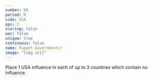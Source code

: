 ```yaml
---
number: 66
period: M
side: USA
ops: 2
scoring: false
war: false
unique: true
continuous: false
name: Puppet Governments*
image: "[img url]"
---
```

Place 1 USA influence in each of up to 3 countries which contain no influence.

